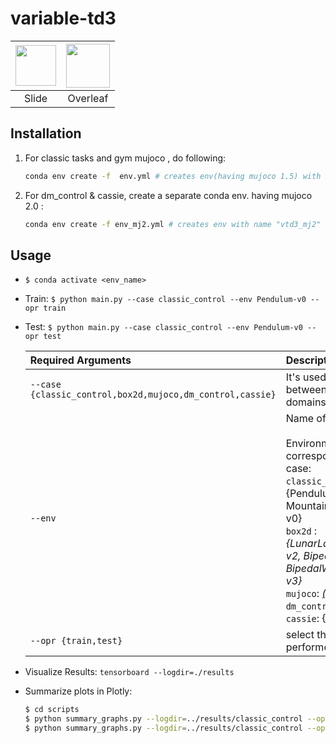 # variable-td3

|<a target="_blank" href="https://docs.google.com/presentation/d/1TKRy9va3qgIlia7pjdZkcLV9ht9bjQkUUcND4byrARg/edit?usp=sharing"><img src="https://lh3.ggpht.com/9rwhkrvgiLhXVBeKtScn1jlenYk-4k3Wyqt1PsbUr9jhGew0Gt1w9xbwO4oePPd5yOM=w300" width="65px" height="65px"/></a> | <a target="_blank" href="https://www.overleaf.com/project/5eccded67908040001d77a7e"><img src="https://images.ctfassets.net/nrgyaltdicpt/6qSXAo1CYEeBn5RkKLOR64/19c74bfb9a32772e353ff25c6f0070f5/ologo_square_colour_light_bg.png" width="70px" height="70px"/></a>| 
|:-------------:|:-------------:|
|Slide| Overleaf|

## Installation
1. For classic tasks and gym mujoco , do following:
    ```bash
    conda env create -f  env.yml # creates env(having mujoco 1.5) with name "vtd3"
    ```
2. For dm_control & cassie, create a separate conda env. having mujoco 2.0 :
    ```bash
    conda env create -f env_mj2.yml # creates env with name "vtd3_mj2"
    ```

## Usage
- ```$ conda activate <env_name>```
- Train: ```$ python main.py --case classic_control --env Pendulum-v0 --opr train```
- Test: ```$ python main.py --case classic_control --env Pendulum-v0 --opr test```

    |Required Arguments | Description|  
    |:-------------|:-------------|  
    | `--case {classic_control,box2d,mujoco,dm_control,cassie}` |It's used for switching between different domains(and configs)|  
    | `--env` |Name of the environment <br><br> Environments corresponding to ease case: <br> `classic_control` : {Pendulum-v0, MountainCarContinuous-v0} <br> `box2d` : _{LunarLanderContinuous-v2, BipedalWalker-v3, BipedalWalkerHardcore-v3}_ <br>`mujoco`: _[(refer here)](https://gym.openai.com/envs/#mujoco)_ <br> `dm_control`: _[(refer here)](https://gym.openai.com/envs/#mujoco)_ <br> `cassie`: {Cassie-v0} |  
    | `--opr {train,test}` |select the operation to be performed|

- Visualize Results: ```tensorboard --logdir=./results```
- Summarize plots in Plotly:
    ```bash
    $ cd scripts
    $ python summary_graphs.py --logdir=../results/classic_control --opr extract_summary 
    $ python summary_graphs.py --logdir=../results/classic_control --opr plot
    ```
